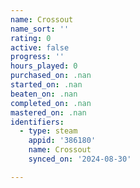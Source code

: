 ```yaml
---
name: Crossout
name_sort: ''
rating: 0
active: false
progress: ''
hours_played: 0
purchased_on: .nan
started_on: .nan
beaten_on: .nan
completed_on: .nan
mastered_on: .nan
identifiers:
  - type: steam
    appid: '386180'
    name: Crossout
    synced_on: '2024-08-30'

---
```

